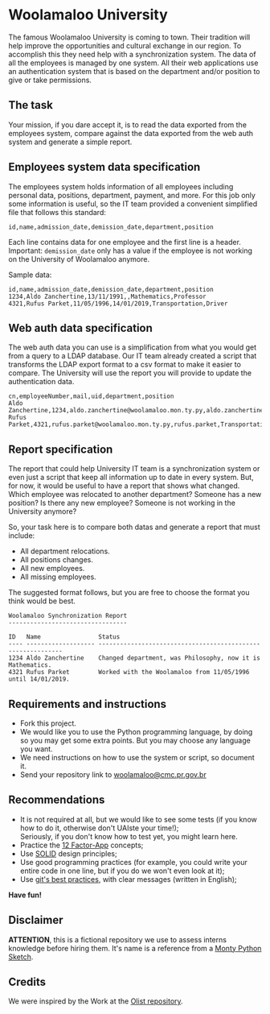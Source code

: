 # Woolamaloo University

The famous Woolamaloo University is coming to town.
Their tradition will help improve the opportunities and cultural exchange in our region.
To accomplish this they need help with a synchronization system.
The data of all the employees is managed by one system.
All their web applications use an authentication system that is based on the department and/or position to give or take permissions.

## The task

Your mission, if you dare accept it, is to read the data exported from the employees system, compare against the data exported from the web auth system and generate a simple report.

## Employees system data specification

The employees system holds information of all employees including personal data, positions, department, payment, and more.
For this job only some information is useful, so the IT team provided a convenient simplified file that follows this standard:

```csv
id,name,admission_date,demission_date,department,position
```

Each line contains data for one employee and the first line is a header.  
Important: `demission_date` only has a value if the employee is not working on the University of Woolamaloo anymore.

Sample data:

```csv
id,name,admission_date,demission_date,department,position
1234,Aldo Zanchertine,13/11/1991,,Mathematics,Professor
4321,Rufus Parket,11/05/1996,14/01/2019,Transportation,Driver
```

## Web auth data specification

The web auth data you can use is a simplification from what you would get from a query to a LDAP database. Our IT team already created a script that transforms the LDAP export format to a csv format to make it easier to compare. The University will use the report you will provide to update the authentication data.

```csv
cn,employeeNumber,mail,uid,department,position
Aldo Zanchertine,1234,aldo.zanchertine@woolamaloo.mon.ty.py,aldo.zanchertine,Philosophy,Professor
Rufus Parket,4321,rufus.parket@woolamaloo.mon.ty.py,rufus.parket,Transportation,Driver
```

## Report specification

The report that could help University IT team is a synchronization system or even just a script that keep all information up to date in every system.
But, for now, it would be useful to have a report that shows what changed. Which employee was relocated to another department? Someone has a new position? Is there any new employee? Someone is not working in the University anymore?

So, your task here is to compare both datas and generate a report that must include:

  - All department relocations.
  - All positions changes.
  - All new employees.
  - All missing employees.

The suggested format follows, but you are free to choose the format you think would be best.

```
Woolamaloo Synchronization Report
---------------------------------

ID   Name                Status
---- ------------------- ------------------------------------------------------------
1234 Aldo Zanchertine    Changed department, was Philosophy, now it is Mathematics.
4321 Rufus Parket        Worked with the Woolamaloo from 11/05/1996 until 14/01/2019.
```

## Requirements and instructions

  - Fork this project.
  - We would like you to use the Python programming language, by doing so you may get some extra points. But you may choose any language you want.
  - We need instructions on how to use the system or script, so document it.
  - Send your repository link to woolamaloo@cmc.pr.gov.br

## Recommendations

  * It is not required at all, but we would like to see some tests (if you know how to do it, otherwise don't UAIste your time!);  
  Seriously, if you don't know how to test yet, you might learn here.
  * Practice the [12 Factor-App](http://12factor.net) concepts;
  * Use [SOLID](https://en.wikipedia.org/wiki/SOLID_(object-oriented_design))
  design principles;
  * Use good programming practices (for example, you could write your entire code in one line, but if you do we won't even look at it);
  * Use [git's best practices](https://www.git-tower.com/learn/git/ebook/en/command-line/appendix/best-practices),
    with clear messages (written in English);

  **Have fun!**

## Disclaimer

**ATTENTION**, this is a fictional repository we use to assess interns knowledge before hiring them.
It's name is a reference from a [Monty Python Sketch](https://en.wikipedia.org/wiki/Bruces_sketch).

## Credits

We were inspired by the Work at the [Olist repository](https://github.com/olist/work-at-olist).
